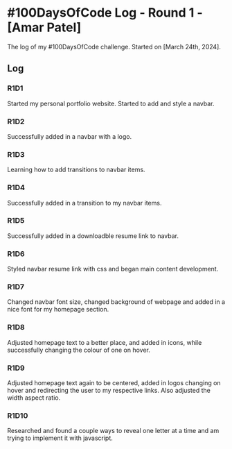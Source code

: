 # #100DaysOfCode Log - Round 1 - [Amar Patel]

The log of my #100DaysOfCode challenge. Started on [March 24th, 2024].

## Log

### R1D1 
Started my personal portfolio website. Started to add and style a navbar.
### R1D2
Successfully added in a navbar with a logo. 
### R1D3
Learning how to add transitions to navbar items. 
### R1D4
Successfully added in a transition to my navbar items.
### R1D5
Successfully added in a downloadble resume link to navbar. 
### R1D6
Styled navbar resume link with css and began main content development. 
### R1D7
Changed navbar font size, changed background of webpage and added in a nice font for my homepage section.
### R1D8
Adjusted homepage text to a better place, and added in icons, while successfully changing the colour of one on hover. 
### R1D9
Adjusted homepage text again to be centered, added in logos changing on hover and redirecting the user to my respective links. Also adjusted the width aspect ratio.
### R1D10
Researched and found a couple ways to reveal one letter at a time and am trying to implement it with javascript. 